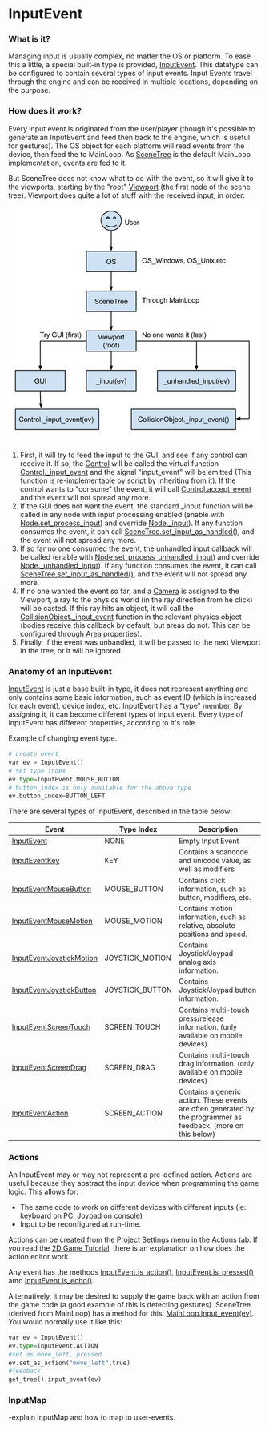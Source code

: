 # InputEvent

### What is it?

Managing input is usually complex, no matter the OS or platform. To ease this a little, a special built-in type is provided, [InputEvent](class_inputevent). This datatype can be configured to contain several types of input events. Input Events travel through the engine and can be received in multiple locations, depending on the purpose. 

### How does it work?

Every input event is originated from the user/player (though it's possible to generate an InputEvent and feed then back to the engine, which is useful for gestures). The OS object for each platform will read events from the device, then feed the to MainLoop. As [SceneTree](class_scenetree) is the default MainLoop implementation, events are fed to it.

But SceneTree does not know what to do with the event, so it will give it to the viewports, starting by the "root" [Viewport](class_viewport) (the first node of the scene tree). Viewport does quite a lot of stuff with the received input, in order:

<p align="center"><img src="images/input_event_flow.png"></p>

1. First, it will try to feed the input to the GUI, and see if any control can receive it. If so, the [Control](class_control) will be called the virtual function [Control._input_event](class_control#_input_event) and the signal "input_event" will be emitted (This function is re-implementable by script by inheriting from it). If the control wants to "consume" the event, it will call  [Control.accept_event](class_control#accept_event) and the event will not spread any more.
2. If the GUI does not want the event, the standard _input function will be called in any node with input processing enabled (enable with [Node.set_process_input](class_node#set_process_input)) and  override [Node._input](class_node#_input)). If any function consumes the event, it can call [SceneTree.set_input_as_handled()](class_scenetree#set_input_as_handled), and the event will not spread any more.
3. If so far no one consumed the event, the unhandled input callback will be called (enable with [Node.set_process_unhandled_input](class_node#set_process_unhandled_input)) and  override [Node._unhandled_input](class_node#_unhandled_input)). If any function consumes the event, it can call [SceneTree.set_input_as_handled()](class_scenetree#set_input_as_handled), and the event will not spread any more.
4. If no one wanted the event so far, and a [Camera](class_camera) is assigned to the Viewport, a ray to the physics world (in the ray direction from he click) will be casted. If this ray hits an object, it will call the [CollisionObject._input_event](class_collisionobject#_input_event) function in the relevant physics object (bodies receive this callback by default, but areas do not. This can be configured through [Area](class_area) properties).
5. Finally, if the event was unhandled, it will be passed to the next Viewport in the tree, or it will be ignored.

### Anatomy of an InputEvent

[InputEvent](class_inputevent) is just a base built-in type, it does not represent anything and only contains some basic information, such as event ID (which is increased for each event), device index, etc.
InputEvent has a "type" member. By assigning it, it can become different types of input event. Every type of InputEvent has different properties, according to it's role.

Example of changing event type.

```python
# create event
var ev = InputEvent()
# set type index
ev.type=InputEvent.MOUSE_BUTTON
# button_index is only available for the above type
ev.button_index=BUTTON_LEFT
```

There are several types of InputEvent, described in the table below:

| Event | Type Index | Description |
|-------|------------|-------------|
|[InputEvent](class_inputevent)|NONE|Empty Input Event|
|[InputEventKey](class_inputeventkey)|KEY|Contains a scancode and unicode value, as well as modifiers|
|[InputEventMouseButton](class_inputeventmousebutton)|MOUSE_BUTTON|Contains click information, such as button, modifiers, etc.|
|[InputEventMouseMotion](class_inputeventmousemotion)|MOUSE_MOTION|Contains motion information, such as relative, absolute positions and speed.|
|[InputEventJoystickMotion](class_inputeventjoystickmotion)|JOYSTICK_MOTION|Contains Joystick/Joypad analog axis information.|
|[InputEventJoystickButton](class_inputeventjoystickbutton)|JOYSTICK_BUTTON|Contains Joystick/Joypad button information.|
|[InputEventScreenTouch](class_inputeventscreentouch)|SCREEN_TOUCH|Contains multi-touch press/release information. (only available on mobile devices)|
|[InputEventScreenDrag](class_inputeventscreendrag)|SCREEN_DRAG|Contains multi-touch drag information. (only available on mobile devices)|
|[InputEventAction](class_inputeventaction)|SCREEN_ACTION|Contains a generic action. These events are often generated by the programmer as feedback. (more on this below)|


### Actions

An InputEvent may or may not represent a pre-defined action. Actions are useful because they abstract the input device when programming the game logic. This allows for:

* The same code to work on different devices with different inputs (ie: keyboard on PC, Joypad on console)
* Input to be reconfigured at run-time.

Actions can be created from the Project Settings menu in the Actions tab. If you read the [2D Game Tutorial](tutorial_2d), there is an explanation on how does the action editor work.

Any event has the methods [InputEvent.is_action()](class_inputevent#is_action), [InputEvent.is_pressed()](class_inputevent#is_pressed) amd [InputEvent.is_echo()](class_inputevent#is_echo).

Alternatively, it may be desired to supply the game back with an action from the game code (a good example of this is detecting gestures). SceneTree (derived from MainLoop) has a method for this: [MainLoop.input_event(ev)](class_mainloop#input_event). You would normally use it like this:

```python
var ev = InputEvent()
ev.type=InputEvent.ACTION
#set as move_left, pressed
ev.set_as_action("move_left",true) 
#feedback
get_tree().input_event(ev)
```
### InputMap


-explain InputMap and how to map to user-events.